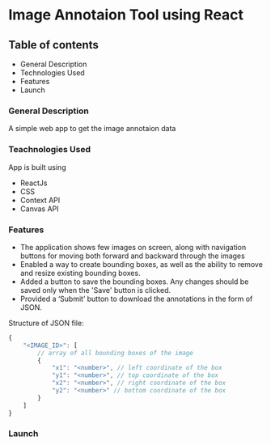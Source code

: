 # Image Annotaion Tool using React

## Table of contents

- General Description
- Technologies Used
- Features
- Launch

### General Description

A simple web app to get the image annotaion data

### Teachnologies Used

App is built using

- ReactJs
- CSS
- Context API
- Canvas API

### Features

- The application shows few images on screen, along with navigation buttons for moving both forward and backward through the images
- Enabled a way to create bounding boxes, as well as the ability to remove and resize existing bounding boxes.
- Added a button to save the bounding boxes. Any changes should be saved only when the 'Save' button is clicked.
- Provided a ‘Submit’ button to download the annotations in the form of JSON.

Structure of JSON file:

```Javascript
{
    "<IMAGE_ID>": [
        // array of all bounding boxes of the image
        {
            "x1": "<number>", // left coordinate of the box
            "y1": "<number>", // top coordinate of the box
            "x2": "<number>", // right coordinate of the box
            "y2": "<number>" // bottom coordinate of the box
        }
    ]
}
```

### Launch
